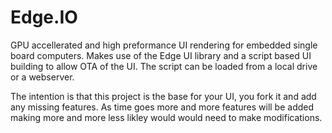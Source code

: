 # Edge.IO
GPU accellerated and high preformance UI rendering for embedded single board computers. Makes use of the Edge UI library and a script based UI building to allow OTA of the UI. The script can be loaded from a local drive or a webserver. 

The intention is that this project is the base for your UI, you fork it and add any missing features. As time goes more and more features will be added making more and more less likley would would need to make modifications. 
